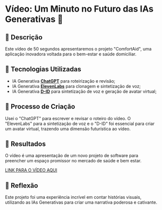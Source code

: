 # Vídeo: Um Minuto no Futuro das IAs Generativas 🎥

## 📒 Descrição
Este vídeo de 50 segundos apresentaremos o projeto "ComfortAid", uma aplicação inovadora voltada para o bem-estar e saúde domiciliar.

## 🤖 Tecnologias Utilizadas
- IA Generativa **[ChatGPT](https://chat.openai.com)** para roteirização e revisão;
- IA Generativa **[ElevenLabs](https://www.elevenlabs.io)** para clonagem e sintetização de voz;
- IA Generativa **[D-ID](https://www.d-id.com)** para sintetização de voz e geração de avatar virtual;


## 🧐 Processo de Criação
Usei o "ChatGPT" para escrever e revisar o roteiro do vídeo. O  "ElevenLabs" para a sintetização de voz e o "D-ID" foi essencial para criar um avatar virtual, trazendo uma dimensão futurística ao vídeo.

## 🚀 Resultados
O vídeo é uma apresentação de um novo projeto de software para preencher um espaço promissor no mercado de saúde e bem estar.

[LINK PARA O VÍDEO AQUI](https://studio.d-id.com/share?id=63f7c0342e9c894d52e8623679c6c7fa&utm_source=copy)

## 💭 Reflexão
Este projeto foi uma experiência incrível em contar histórias visuais, utilizando as IAs Generativas para criar uma narrativa poderosa e cativante.
